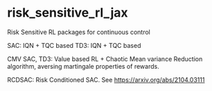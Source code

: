 # risk_sensitive_rl_jax
Risk Sensitive RL packages for continuous control 

SAC: IQN + TQC based 
TD3: IQN + TQC based 

CMV SAC, TD3: Value based RL + Chaotic Mean variance Reduction algorithm, aversing martingale properties of rewards. 

RCDSAC: Risk Conditioned SAC. 
See  https://arxiv.org/abs/2104.03111
